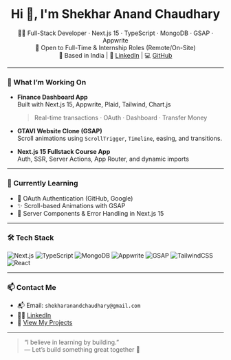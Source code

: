 <h1 align="center">Hi 👋, I'm Shekhar Anand Chaudhary</h1>

<p align="center">
  👨‍💻 Full-Stack Developer · Next.js 15 · TypeScript · MongoDB · GSAP · Appwrite <br />
  💼 Open to Full-Time & Internship Roles (Remote/On-Site) <br />
  📍 Based in India | 🔗 <a href="https://www.linkedin.com/in/shekhar-anand-chaudhary-76a96b1b1">LinkedIn</a> | 💻 <a href="https://github.com/shekhar566">GitHub</a>
</p>

---

### 🚀 What I’m Working On

- **Finance Dashboard App**  
  Built with Next.js 15, Appwrite, Plaid, Tailwind, Chart.js  
  > Real-time transactions · OAuth · Dashboard · Transfer Money

- **GTAVI Website Clone (GSAP)**  
  Scroll animations using `ScrollTrigger`, `Timeline`, easing, and transitions.

- **Next.js 15 Fullstack Course App**  
  Auth, SSR, Server Actions, App Router, and dynamic imports

---

### 🧠 Currently Learning

- 🔐 OAuth Authentication (GitHub, Google)
- ✨ Scroll-based Animations with GSAP
- 🧩 Server Components & Error Handling in Next.js 15

---

### 🛠️ Tech Stack

![Next.js](https://img.shields.io/badge/Next.js-000?style=flat&logo=next.js)
![TypeScript](https://img.shields.io/badge/TypeScript-3178C6?style=flat&logo=typescript)
![MongoDB](https://img.shields.io/badge/MongoDB-4EA94B?style=flat&logo=mongodb)
![Appwrite](https://img.shields.io/badge/Appwrite-F02E65?style=flat&logo=appwrite)
![GSAP](https://img.shields.io/badge/GSAP-88CE02?style=flat&logo=greensock)
![TailwindCSS](https://img.shields.io/badge/TailwindCSS-38B2AC?style=flat&logo=tailwind-css)
![React](https://img.shields.io/badge/React-61DAFB?style=flat&logo=react)

---

### 📫 Contact Me

- 📬 Email: `shekharanandchaudhary@gmail.com`
- 🧑‍💼 [LinkedIn](https://www.linkedin.com/in/shekhar-anand-chaudhary-76a96b1b1)
- 🧠 [View My Projects](https://github.com/shekhar566?tab=repositories)

---

> “I believe in learning by building.”  
> — Let’s build something great together 🚀
